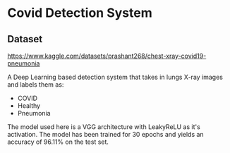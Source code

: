 # Covid Detection System

## Dataset
https://www.kaggle.com/datasets/prashant268/chest-xray-covid19-pneumonia

A Deep Learning based detection system that takes in lungs X-ray images and labels them as:

- COVID
- Healthy
- Pneumonia

The model used here is a VGG architecture with LeakyReLU as it's activation. The model has been trained for 30 epochs and yields an accuracy of 96.11% on the test set.
